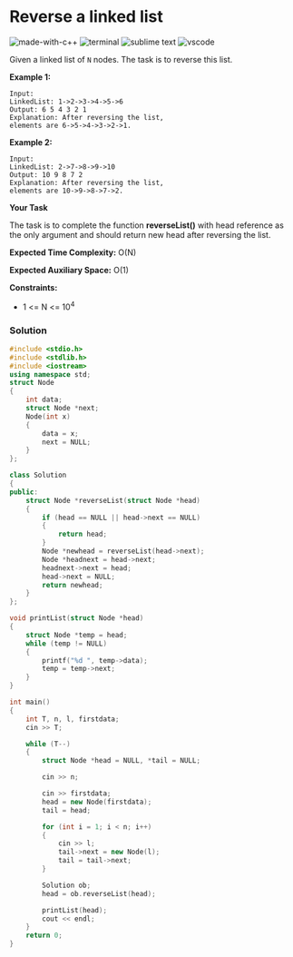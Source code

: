 # Reverse a linked list
![made-with-c++](https://img.shields.io/badge/Made%20with-C++-007396.svg)
![terminal](https://img.shields.io/badge/Windows%20Terminal-4D4D4D?logo=windows%20terminal&logoColor=white)
![sublime text](https://img.shields.io/badge/sublime_text-%23575757.svg?logo=sublime-text&logoColor=important)
![vscode](https://img.shields.io/badge/Visual_Studio_Code-0078D4?logo=visual%20studio%20code&logoColor=white)

Given a linked list of `N` nodes. The task is to reverse this list.

__Example 1:__
```
Input:
LinkedList: 1->2->3->4->5->6
Output: 6 5 4 3 2 1
Explanation: After reversing the list,
elements are 6->5->4->3->2->1.
```
__Example 2:__
```
Input:
LinkedList: 2->7->8->9->10
Output: 10 9 8 7 2
Explanation: After reversing the list,
elements are 10->9->8->7->2.
```
__Your Task__

The task is to complete the function **reverseList()** with head reference as the only argument and should return new head after reversing the list.

__Expected Time Complexity:__ O(N)

__Expected Auxiliary Space:__ O(1)

__Constraints:__
- 1 <= N <= 10<sup>4</sup>

### Solution
```cpp
#include <stdio.h>
#include <stdlib.h>
#include <iostream>
using namespace std;
struct Node
{
    int data;
    struct Node *next;
    Node(int x)
    {
        data = x;
        next = NULL;
    }
};

class Solution
{
public:
    struct Node *reverseList(struct Node *head)
    {
        if (head == NULL || head->next == NULL)
        {
            return head;
        }
        Node *newhead = reverseList(head->next);
        Node *headnext = head->next;
        headnext->next = head;
        head->next = NULL;
        return newhead;
    }
};

void printList(struct Node *head)
{
    struct Node *temp = head;
    while (temp != NULL)
    {
        printf("%d ", temp->data);
        temp = temp->next;
    }
}

int main()
{
    int T, n, l, firstdata;
    cin >> T;

    while (T--)
    {
        struct Node *head = NULL, *tail = NULL;

        cin >> n;

        cin >> firstdata;
        head = new Node(firstdata);
        tail = head;

        for (int i = 1; i < n; i++)
        {
            cin >> l;
            tail->next = new Node(l);
            tail = tail->next;
        }

        Solution ob;
        head = ob.reverseList(head);

        printList(head);
        cout << endl;
    }
    return 0;
}
```